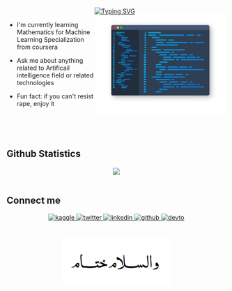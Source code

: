 <br/> 

<div style="margin-left: 40%">
  
<!-- [![Typing SVG](https://readme-typing-svg.herokuapp.com?color=000000&center=true&vCenter=true&lines=Hello+world+!,;it's+me+Ahmed+Achraf;Artificial+intelligence+Developer)](https://git.io/typing-svg) -->
  
[![Typing SVG](https://readme-typing-svg.demolab.com?font=Fira+Code&duration=2000&pause=80&color=000000&width=435&lines=Hello+world+!%2C;it's+me+Ahmed+Achraf;Artificial+Intelligence+Dev.;B.Sc+of+Biomedical+Engineering+Dept.+2024)](https://git.io/typing-svg)
<img align="right" alt="Coding" width="380" src="background.jpg">
</div>




<!-- src="https://cdn.dribbble.com/users/1162077/screenshots/3848914/programmer.gif" -->



<p font-size="36px">

- I'm currently learning Mathematics for Machine Learning Specialization from coursera  
  

-  Ask me about anything related to Artificail intelligence field or related technologies  
  

-  Fun fact: if you can't resist rape, enjoy it  


<br/> 

<br/> 

</td><td valign="top" width="33%">



</td><td valign="top" width="33%">



</td></tr></table>  




 
<br/>  



## Github Statistics  
<div align="center"><img src="https://github-readme-stats.vercel.app/api?username=ahmedachraf2001&show_icons=true&count_private=true&hide_border=true" align="center" /></div>  
<br/>
<div align="center">


<!-- ![Twitter Followers](https://img.shields.io/twitter/follow/AhmedAchraf2001?label=Twitter-Followers&logo=twitter&style=for-the-badge&color=blue) -->

</div>


## Connect me  
<div align="center">


<a href="https://www.kaggle.com/elbaronahmedashraf" target="_blank">
<img src=https://img.shields.io/badge/kaggle-%2344BAE8.svg?&style=for-the-badge&logo=kaggle&logoColor=white alt=kaggle style="margin-bottom: 5px;" />
</a> 
  
<a href="https://twitter.com/ahmedachraf2001" target="_blank">
<img src=https://img.shields.io/badge/twitter-%2300acee.svg?&style=for-the-badge&logo=twitter&logoColor=white alt=twitter style="margin-bottom: 5px;" />
</a>
  
<a href="https://linkedin.com/in/ahmedachraf2001" target="_blank">
<img src=https://img.shields.io/badge/linkedin-%231E77B5.svg?&style=for-the-badge&logo=linkedin&logoColor=white alt=linkedin style="margin-bottom: 5px;" />
</a>  
 
<a href="https://github.com/ahmedachraf2001" target="_blank">
<img src=https://img.shields.io/badge/github-%2324292e.svg?&style=for-the-badge&logo=github&logoColor=white alt=github style="margin-bottom: 5px;" />
</a> 
  
<a href="https://dev.to/ahmedachraf" target="_blank">
<img src=https://img.shields.io/badge/dev.to-%2308090A.svg?&style=for-the-badge&logo=dev.to&logoColor=white alt=devto style="margin-bottom: 5px;" />
</a> 
  

  

  
  
<!-- <a href="https://www.facebook.com/ahmedachraf2001" target="_blank">
<img src=https://img.shields.io/badge/facebook-%232E87FB.svg?&style=for-the-badge&logo=facebook&logoColor=white alt=facebook style="margin-bottom: 5px;" />
</a> -->
  
<!-- <a href="https://instagram.com/ahmedachraf2001" target="_blank">
<img src=https://img.shields.io/badge/instagram-%23000000.svg?&style=for-the-badge&logo=instagram&logoColor=white alt=instagram style="margin-bottom: 5px;" />
</a> -->
  

  
</div>  
  



<br/>  


<!-- <br/>  
<div align="center">
<img src="https://komarev.com/ghpvc/?username=ahmedachraf2001&&style=flat-square" align="center" />
</div> -->
  
  
<br/>

<!-- font-size="36px" -->

<div align="center" width="100%">
<img align="center" alt="Coding" width="250" src="aaaa.PNG">
</div>
<br/> 



</td><td valign="top" width="33%">



